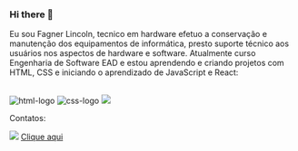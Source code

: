 ### Hi there 👋

  Eu sou Fagner Lincoln, tecnico em hardware efetuo a conservação e manutenção dos equipamentos de informática, 
presto suporte técnico aos usuários nos aspectos de hardware e software. 
Atualmente curso Engenharia de Software EAD e estou aprendendo e criando projetos com HTML, CSS e iniciando o aprendizado de JavaScript e React:
<br>
<br>

 <img src="https://img.shields.io/badge/HTML5-E34F26?style=for-the-badge&logo=html5&logoColor=white" alt="html-logo" /> 
 <img src="https://img.shields.io/badge/CSS3-1572B6?style=for-the-badge&logo=css3&logoColor=white" alt="css-logo" />
 <img src="https://img.shields.io/badge/JavaScript-F7DF1E?style=for-the-badge&logo=javascript&logoColor=black" /> 

 Contatos:

 <img src="https://img.shields.io/badge/WhatsApp-25D366?style=for-the-badge&logo=whatsapp&logoColor=white" /> <a href="00 55 (85) 99219 5166">Clique aqui</a> 





<!--
**FagnerLincoln/FagnerLincoln** is a ✨ _special_ ✨ repository because its `README.md` (this file) appears on your GitHub profile.

Here are some ideas to get you started:

- 🔭 I’m currently working on ...
- 🌱 I’m currently learning ...
- 👯 I’m looking to collaborate on ...
- 🤔 I’m looking for help with ...
- 💬 Ask me about ...
- 📫 How to reach me: ...
- 😄 Pronouns: ...
- ⚡ Fun fact: ...
-->
